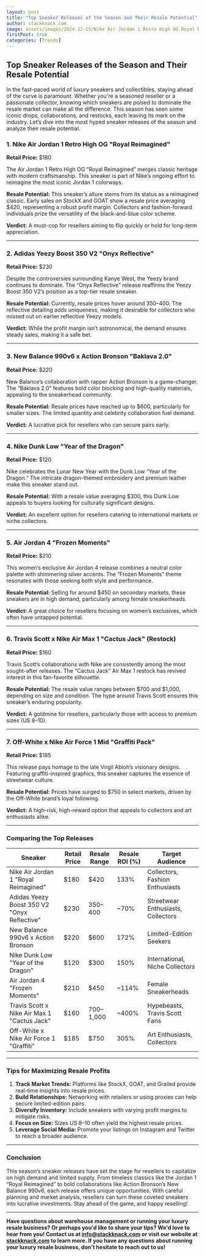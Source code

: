```yaml
---
layout: post
title: "Top Sneaker Releases of the Season and Their Resale Potential"
author: stackknack.com
image: assets/images/2024-12-15/Nike Air Jordan 1 Retro High OG Royal Reimagined sneaker.jpeg
firstPost: true
categories: [Trends]
---
```


## Top Sneaker Releases of the Season and Their Resale Potential

In the fast-paced world of luxury sneakers and collectibles, staying ahead of the curve is paramount. Whether you're a seasoned reseller or a passionate collector, knowing which sneakers are poised to dominate the resale market can make all the difference. This season has seen some iconic drops, collaborations, and restocks, each leaving its mark on the industry. Let’s dive into the most hyped sneaker releases of the season and analyze their resale potential.

### 1. **Nike Air Jordan 1 Retro High OG "Royal Reimagined"**
**Retail Price:** $180  

The Air Jordan 1 Retro High OG “Royal Reimagined” merges classic heritage with modern craftsmanship. This sneaker is part of Nike’s ongoing effort to reimagine the most iconic Jordan 1 colorways.

**Resale Potential:** This sneaker’s allure stems from its status as a reimagined classic. Early sales on StockX and GOAT show a resale price averaging $420, representing a robust profit margin. Collectors and fashion-forward individuals prize the versatility of the black-and-blue color scheme.

**Verdict:** A must-cop for resellers aiming to flip quickly or hold for long-term appreciation.

---

### 2. **Adidas Yeezy Boost 350 V2 "Onyx Reflective"**
**Retail Price:** $230  

Despite the controversies surrounding Kanye West, the Yeezy brand continues to dominate. The “Onyx Reflective” release reaffirms the Yeezy Boost 350 V2’s position as a top-tier resale sneaker.

**Resale Potential:** Currently, resale prices hover around $350–$400. The reflective detailing adds uniqueness, making it desirable for collectors who missed out on earlier reflective Yeezy models.

**Verdict:** While the profit margin isn’t astronomical, the demand ensures steady sales, making it a safe bet.

---

### 3. **New Balance 990v6 x Action Bronson "Baklava 2.0"**
**Retail Price:** $220  

New Balance’s collaboration with rapper Action Bronson is a game-changer. The “Baklava 2.0” features bold color blocking and high-quality materials, appealing to the sneakerhead community.

**Resale Potential:** Resale prices have reached up to $600, particularly for smaller sizes. The limited quantity and celebrity collaboration fuel demand.

**Verdict:** A lucrative pick for resellers who can secure pairs early.

---

### 4. **Nike Dunk Low "Year of the Dragon"**
**Retail Price:** $120  

Nike celebrates the Lunar New Year with the Dunk Low “Year of the Dragon.” The intricate dragon-themed embroidery and premium leather make this sneaker stand out.

**Resale Potential:** With a resale value averaging $300, this Dunk Low appeals to buyers looking for culturally significant designs.

**Verdict:** An excellent option for resellers catering to international markets or niche collectors.

---

### 5. **Air Jordan 4 "Frozen Moments"**
**Retail Price:** $210  

This women’s exclusive Air Jordan 4 release combines a neutral color palette with shimmering silver accents. The “Frozen Moments” theme resonates with those seeking both style and performance.

**Resale Potential:** Selling for around $450 on secondary markets, these sneakers are in high demand, particularly among female sneakerheads.

**Verdict:** A great choice for resellers focusing on women’s exclusives, which often have untapped potential.

---

### 6. **Travis Scott x Nike Air Max 1 "Cactus Jack" (Restock)**
**Retail Price:** $160  

Travis Scott’s collaborations with Nike are consistently among the most sought-after releases. The “Cactus Jack” Air Max 1 restock has revived interest in this fan-favorite silhouette.

**Resale Potential:** The resale value ranges between $700 and $1,000, depending on size and condition. The hype around Travis Scott ensures this sneaker’s enduring popularity.

**Verdict:** A goldmine for resellers, particularly those with access to premium sizes (US 8–10).

---

### 7. **Off-White x Nike Air Force 1 Mid "Graffiti Pack"**
**Retail Price:** $185  

This release pays homage to the late Virgil Abloh’s visionary designs. Featuring graffiti-inspired graphics, this sneaker captures the essence of streetwear culture.

**Resale Potential:** Prices have surged to $750 in select markets, driven by the Off-White brand’s loyal following.

**Verdict:** A high-risk, high-reward option that appeals to collectors and art enthusiasts alike.

---

### Comparing the Top Releases

| **Sneaker**                              | **Retail Price** | **Resale Range**    | **Resale ROI (%)** | **Target Audience**              |
|------------------------------------------|------------------|---------------------|--------------------|------------------------------------|
| Nike Air Jordan 1 "Royal Reimagined"    | $180             | $420               | 133%               | Collectors, Fashion Enthusiasts   |
| Adidas Yeezy Boost 350 V2 "Onyx Reflective" | $230             | $350–$400         | ~70%               | Streetwear Enthusiasts, Collectors|
| New Balance 990v6 x Action Bronson       | $220             | $600               | 172%               | Limited-Edition Seekers           |
| Nike Dunk Low "Year of the Dragon"      | $120             | $300               | 150%               | International, Niche Collectors   |
| Air Jordan 4 "Frozen Moments"           | $210             | $450               | ~114%              | Female Sneakerheads               |
| Travis Scott x Nike Air Max 1 "Cactus Jack" | $160             | $700–$1,000       | ~400%              | Hypebeasts, Travis Scott Fans     |
| Off-White x Nike Air Force 1 "Graffiti" | $185             | $750               | 305%               | Art Enthusiasts, Collectors       |

---

### Tips for Maximizing Resale Profits

1. **Track Market Trends:** Platforms like StockX, GOAT, and Grailed provide real-time insights into resale prices.
2. **Build Relationships:** Networking with retailers or using proxies can help secure limited-edition pairs.
3. **Diversify Inventory:** Include sneakers with varying profit margins to mitigate risks.
4. **Focus on Size:** Sizes US 8–10 often yield the highest resale prices.
5. **Leverage Social Media:** Promote your listings on Instagram and Twitter to reach a broader audience.

---

### Conclusion
This season’s sneaker releases have set the stage for resellers to capitalize on high demand and limited supply. From timeless classics like the Jordan 1 “Royal Reimagined” to bold collaborations like Action Bronson’s New Balance 990v6, each release offers unique opportunities. With careful planning and market analysis, resellers can turn these coveted sneakers into lucrative investments. Stay ahead of the game, and happy reselling!


---

**Have questions about warehouse management or running your luxury resale business? Or perhaps you'd like to share your tips? We'd love to hear from you! Contact us at info@stackknack.com or visit our website at [stackknack.com](https://stackknack.com) to learn more. If you have any questions about running your luxury resale business, don't hesitate to reach out to us!**